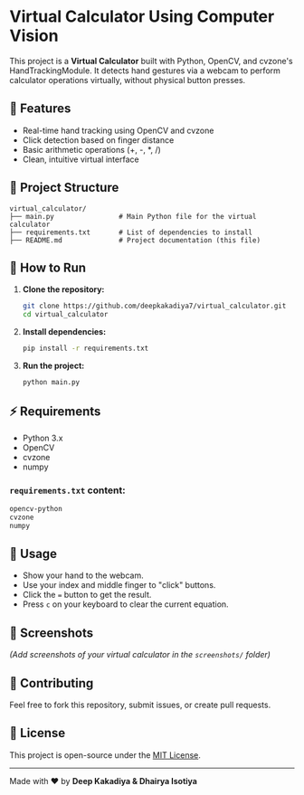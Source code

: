 # Virtual Calculator Using Computer Vision

This project is a **Virtual Calculator** built with Python, OpenCV, and cvzone's HandTrackingModule. It detects hand gestures via a webcam to perform calculator operations virtually, without physical button presses.

## 🚀 Features
- Real-time hand tracking using OpenCV and cvzone
- Click detection based on finger distance
- Basic arithmetic operations (+, -, *, /)
- Clean, intuitive virtual interface

## 📂 Project Structure
```
virtual_calculator/
├── main.py                # Main Python file for the virtual calculator
├── requirements.txt       # List of dependencies to install
├── README.md              # Project documentation (this file)
```

## 📝 How to Run
1. **Clone the repository:**
   ```bash
   git clone https://github.com/deepkakadiya7/virtual_calculator.git
   cd virtual_calculator
   ```

2. **Install dependencies:**
   ```bash
   pip install -r requirements.txt
   ```

3. **Run the project:**
   ```bash
   python main.py
   ```

## ⚡ Requirements
- Python 3.x
- OpenCV
- cvzone
- numpy

### `requirements.txt` content:
```txt
opencv-python
cvzone
numpy
```

## 🎯 Usage
- Show your hand to the webcam.
- Use your index and middle finger to "click" buttons.
- Click the `=` button to get the result.
- Press `c` on your keyboard to clear the current equation.

## 📸 Screenshots
*(Add screenshots of your virtual calculator in the `screenshots/` folder)*

## 🤝 Contributing
Feel free to fork this repository, submit issues, or create pull requests.

## 📄 License
This project is open-source under the [MIT License](LICENSE).

---
Made with ❤️ by **Deep Kakadiya & Dhairya Isotiya**
